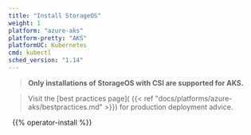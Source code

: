 ```yaml
---
title: "Install StorageOS"
weight: 1
platform: "azure-aks"
platform-pretty: "AKS"
platformUC: Kubernetes
cmd: kubectl
sched_version: "1.14"
---
```


> __Only installations of StorageOS with CSI are supported for AKS.__

> Visit the [best practices page](
> {{< ref "docs/platforms/azure-aks/bestpractices.md" >}}) for production
> deployment advice.

&nbsp;
{{% operator-install %}}
